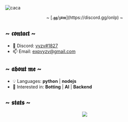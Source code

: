 ![caca](https://camo.githubusercontent.com/62a3ce0af4556682fcdaaff5e2ad6213de2e9c3050b3565e0fe73a83673cc4f9/68747470733a2f2f6b6f6d617265762e636f6d2f67687076632f3f757365726e616d653d7874656b6b7926636f6c6f723d79656c6c6f77267374796c653d666c61742d737175617265)

<p align="center"> 
~ [.𝖌𝖌/𝖟𝖚𝖒](https://discord.gg/onlp) ~ 
</p>

## ~ 𝖈𝖔𝖓𝖙𝖆𝖈𝖙 ~
- 👻 Discord: [vyzv#1827](https://discord.gg/zum)
- 📫 Email: expvyzv@gmail.com

## ~ 𝖆𝖇𝖔𝖚𝖙 𝖒𝖊 ~ 
- 💡 Languages: **python** | **nodejs**
- 👀 Interested in:  **Botting** | **AI** | **Backend**

## ~ 𝖘𝖙𝖆𝖙𝖘 ~ 
<p href="https://github.com/vyzv" align="center">
    <img src="https://github-readme-stats.vercel.app/api?username=vyzv&show_icons=true&theme=midnight-purple" />
</p>
